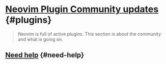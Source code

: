 # [Neovim Plugin Community updates](#plugins) {#plugins}

> Neovim is full of active plugins. This section is about the community and what is going on.

## [Need help](#need-help) {#need-help}


